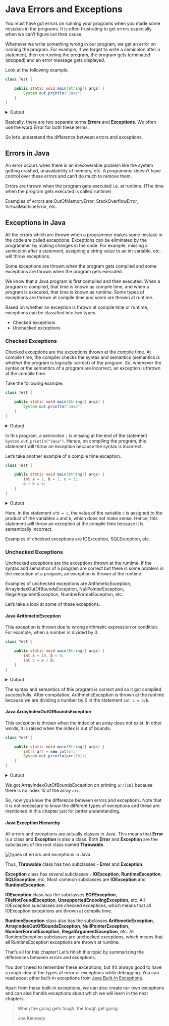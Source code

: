 # Java Errors and Exceptions

You must have got errors on running your programs when you made some mistakes in the programs. It is often frustrating to get errors especially when we can’t figure out their cause.

Whenever we write something wrong in our program, we get an error on running the program. For example, if we forget to write a semicolon after a statement, then on running the program, the program gets terminated (stopped) and an error message gets displayed.

Look at the following example.

```java
class Test {

    public static void main(String[] args) {
        System.out.println("Java")
    }
}
```

<div class="collapse">
    <details>
        <summary>Output</summary>
        <pre class="output">Test.java:3: error: ';' expected<br/>
    System.out.println("Java")<br/>
                  ^<br/>
1 error
</pre>
    </details>
</div>

Basically, there are two separate terms **Errors** and **Exceptions**. We often use the word Error for both these terms.

So let’s understand the difference between errors and exceptions.

## Errors in Java

An error occurs when there is an irrecoverable problem like the system getting crashed, unavailability of memory, etc. A programmer doesn’t have control over these errors and can’t do much to remove them.

Errors are thrown when the program gets executed i.e. at runtime. (The time when the program gets executed is called runtime)

Examples of errors are OutOfMemoryError, StackOverflowError, VirtualMachineError, etc.

## Exceptions in Java

All the errors which are thrown when a programmer makes some mistake in the code are called exceptions. Exceptions can be eliminated by the programmer by making changes in the code. For example, missing a semicolon after a statement, assigning a string value to an int variable, etc. will throw exceptions.

Some exceptions are thrown when the program gets compiled and some exceptions are thrown when the program gets executed.

We know that a Java program is first compiled and then executed. When a program is compiled, that time is known as compile time, and when a program is executed, that time is known as runtime. Some types of exceptions are thrown at compile time and some are thrown at runtime.

Based on whether an exception is thrown at compile time or runtime, exceptions can be classified into two types.

*   Checked exceptions
*   Unchecked exceptions

### Checked Exceptions

Checked exceptions are the exceptions thrown at the compile time. At compile time, the compiler checks the syntax and semantics (semantics is whether the program is logically correct) of the program. So, whenever the syntax or the semantics of a program are incorrect, an exception is thrown at the compile time.

Take the following example.

```java
class Test {

    public static void main(String[] args) {
        System.out.println("Java")
    }
}
```

<div class="collapse">
    <details>
        <summary>Output</summary>
        <pre class="output">Test.java:3: error: ';' expected<br/>
        System.out.println("Java")<br/>
                     ^<br/>
1 error
</pre>
    </details>
</div>

In this program, a semicolon `;` is missing at the end of the statement `System.out.println("Java")`. Hence, on compiling the program, this statement will throw an exception because the syntax is incorrect.

Let’s take another example of a compile time exception.

```java
class Test {

    public static void main(String[] args) {
        int a = 1, b = 2, c = 3;
        a * b = c;
    }
}
```

<div class="collapse">
    <details>
        <summary>Output</summary>
        <pre class="output">Test.java:4: error: unexpected type<br/>
        a*b = c;<br/>
            ^<br/>
  required: variable<br/>
  found:    value<br/>
1 error
</pre>
    </details>
</div>

Here, in the statement `a*b = c`, the value of the variable `c` is assigned to the product of the variables `a` and `b`, which does not make sense. Hence, this statement will throw an exception at the compile time because it is semantically incorrect.

Examples of checked exceptions are IOException, SQLException, etc.

### Unchecked Exceptions

Unchecked exceptions are the exceptions thrown at the runtime. If the syntax and semantics of a program are correct but there is some problem in the execution of a program, an exception is thrown at the runtime.

Examples of unchecked exceptions are ArithmeticException, ArrayIndexOutOfBoundsException, NullPointerException, IllegalArgumentException, NumberFormatException, etc.

Let’s take a look at some of these exceptions.

#### Java ArithmeticException

This exception is thrown due to wrong arithmetic expression or condition. For example, when a number is divided by 0.

```java
class Test {

    public static void main(String[] args) {
        int a = 10, b = 0;
        int c = a / b;
    }
}
```

<div class="collapse">
    <details>
        <summary>Output</summary>
        <pre class="output">Exception in thread "main" java.lang.ArithmeticException: / by zero<br/>
    at Test.main(Test.java:4)
</pre>
    </details>
</div>

The syntax and semantics of this program is correct and so it got compiled successfully. After compilation, ArithmeticException is thrown at the runtime because we are dividing a number by 0 in the statement `int c = a/b`.

#### Java ArrayIndexOutOfBoundsException

This exception is thrown when the index of an array does not exist. In other words, it is raised when the index is out of bounds.

```java
class Test {

    public static void main(String[] args) {
        int[] arr = new int[5];
        System.out.println(arr[10]);
    }
}
```

<div class="collapse">
    <details>
        <summary>Output</summary>
        <pre class="output">Exception in thread "main" java.lang.ArrayIndexOutOfBoundsException: 10<br/>
        at Test.main(Test.java:4)
</pre>
    </details>
</div>

We got ArrayIndexOutOfBoundsException on printing `arr[10]` because there is no index 10 of the array `arr`.

So, now you know the difference between errors and exceptions. Note that it is not necessary to know the different types of exceptions and these are mentioned in this chapter just for better understanding.

#### Java Exception Hierarchy

All errors and exceptions are actually classes in Java. This means that **Error** is a class and **Exception** is also a class. Both **Error** and **Exception** are the subclasses of the root class named **Throwable**.

<p><img alt="types of errors and exceptions in Java" src="https://web.archive.org/web/20240416085645im_/https://www.codesdope.com/pa-images-bucket/courses/java/p36.png" style="max-width:100%;height:auto;"/></p>

Thus, **Throwable** class has two subclasses - **Error** and **Exception**.

**Exception** class has several subclasses - **IOException**, **RuntimeException**, **SQLException**, etc. Most common subclasses are **IOException** and **RuntimeException**.

**IOException** class has the subclasses **EOFException**, **FileNotFoundException**, **UnsupportedEncodingException**, etc. All IOException subclasses are checked exceptions, which means that all IOException exceptions are thrown at compile time.

**RuntimeException** class also has the subclasses **ArithmeticException**, **ArrayIndexOutOfBoundsException**, **NullPointerException**, **NumberFormatException**, **IllegalArgumentException**, etc. All RuntimeException subclasses are unchecked exceptions, which means that all RuntimeException exceptions are thrown at runtime.

That’s all for this chapter! Let’s finish this topic by summarizing the differences between errors and exceptions.

You don’t need to remember these exceptions, but it’s always good to have a rough idea of the types of error or exceptions while debugging. You can read about other built-in exceptions from [Java Built-in Exceptions](https://web.archive.org/web/20240416085645/https://docs.oracle.com/javase/7/docs/api/java/lang/Exception.html).

Apart from these built-in exceptions, we can also create our own exceptions and can also handle exceptions about which we will learn in the next chapters.

> When the going gets tough, the tough get going.
>
> Joe Kennedy
